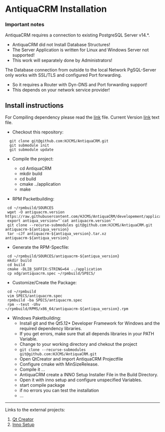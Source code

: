 # AntiquaCRM Installation

### Important notes

AntiquaCRM requires a connection to existing PostgreSQL Server v14.*.
  - AntiquaCRM did not Install Database Structures!
  - The Server Application is written for Linux and Windows Server not supported!
  - This work will separately done by Administrators!

The Database connection from outside to the local Network PgSQL-Server only works with SSL/TLS and configured Port forwarding.
  - So it requires a Router with Dyn-DNS and Port forwarding support!
  - This depends on your network service provider!

## Install instructions

For Compiling dependency please read the [link](PACKETBUILDERS.md) file.
Current Version [link](application/version.txt) text file.

- Checkout this repository:
```
  git clone git@github.com:HJCMS/AntiquaCRM.git
  git submodule init
  git submodule update
```

- Compile the project:
  - cd AntiquaCRM
  - mkdir build
  - cd build
  - cmake ../application
  - make

- RPM Packetbuilding:
```
 cd ~/rpmbuild/SOURCES
 wget -O antiquacrm.version https://raw.githubusercontent.com/HJCMS/AntiquaCRM/developement/application/version.txt
 export antiqua_version="`cat antiquacrm.version`"
 git clone --recurse-submodules git@github.com:HJCMS/AntiquaCRM.git antiquacrm-${antiqua_version}
 tar -cJf antiquacrm-${antiqua_version}.tar.xz antiquacrm-${antiqua_version}
```

  - Generate the RPM-Specfile:
```
 cd ~/rpmbuild/SOURCES/antiquacrm-${antiqua_version}
 mkdir build
 cd build
 cmake -DLIB_SUFFIX:STRING=64 ../application
 cp xdg/antiquacrm.spec ~/rpmbuild/SPECS/
```

  - Customize/Create the Package:
```
 cd ~/rpmbuild
 vim SPECS/antiquacrm.spec
 rpmbuild -ba SPECS/antiquacrm.spec
 rpm --test -Uhv ~/rpmbuild/RPMS/x86_64/antiquacrm-${antiqua_version}.rpm
```

- Windows Paketbuilding:
  - Install git and the Qt5.12* Developer Framework for Windows and the required dependency libraries.
  - If you get errors, make sure that all depends libraries in your PATH Variable.
  - Change to your working directory and chekout the project
  - `git clone --recurse-submodules git@github.com:HJCMS/AntiquaCRM.git`
  - Open QtCreator and import AntiquaCRM Projectfile
  - Configure cmake with MinSizeRelease.
  - Compile it ...
  - AntiquaCRM create a INNO Setup Installer File in the Build Directory.
  - Open it with inno setup and configure unspecified Variables.
  - start compile package
  - if no errors you can test the installation
  - ...

---

Links to the external projects:

1. <a href="https://www.qt.io/product/development-tools">Qt Creator</a>
2. <a href="https://jrsoftware.org/isinfo.php">Inno Setup</a>
